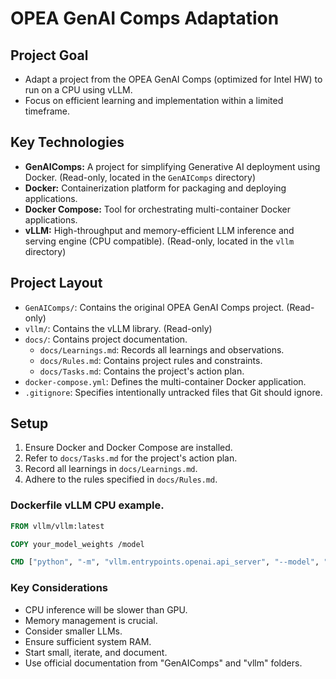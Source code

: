 # OPEA GenAI Comps Adaptation

## Project Goal

* Adapt a project from the OPEA GenAI Comps (optimized for Intel HW) to run on a CPU using vLLM.
* Focus on efficient learning and implementation within a limited timeframe.

## Key Technologies

* **GenAIComps:** A project for simplifying Generative AI deployment using Docker. (Read-only, located in the `GenAIComps` directory)
* **Docker:** Containerization platform for packaging and deploying applications.
* **Docker Compose:** Tool for orchestrating multi-container Docker applications.
* **vLLM:** High-throughput and memory-efficient LLM inference and serving engine (CPU compatible). (Read-only, located in the `vllm` directory)

## Project Layout

*   `GenAIComps/`: Contains the original OPEA GenAI Comps project. (Read-only)
*   `vllm/`: Contains the vLLM library. (Read-only)
*   `docs/`: Contains project documentation.
    *   `docs/Learnings.md`: Records all learnings and observations.
    *   `docs/Rules.md`: Contains project rules and constraints.
    *   `docs/Tasks.md`: Contains the project's action plan.
*   `docker-compose.yml`: Defines the multi-container Docker application.
*   `.gitignore`: Specifies intentionally untracked files that Git should ignore.

## Setup

1.  Ensure Docker and Docker Compose are installed.
2.  Refer to `docs/Tasks.md` for the project's action plan.
3.  Record all learnings in `docs/Learnings.md`.
4.  Adhere to the rules specified in `docs/Rules.md`.

### Dockerfile vLLM CPU example.

```dockerfile
FROM vllm/vllm:latest

COPY your_model_weights /model

CMD ["python", "-m", "vllm.entrypoints.openai.api_server", "--model", "/model", "--host", "0.0.0.0", "--port", "8000", "--disable-gpu"]
```

### Key Considerations
- CPU inference will be slower than GPU.
- Memory management is crucial.
- Consider smaller LLMs.
- Ensure sufficient system RAM.
- Start small, iterate, and document.
- Use official documentation from "GenAIComps" and "vllm" folders.